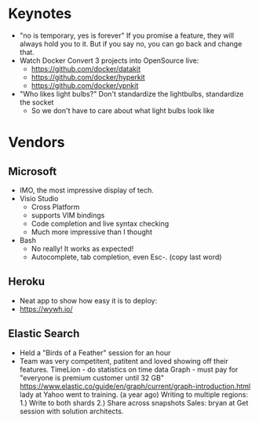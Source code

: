 # Keynotes

*	"no is temporary, yes is forever"  If you promise a feature, they will always hold you to it.  But if you say no, you can go back and change that.
*	Watch Docker Convert 3 projects into OpenSource live:
	*	https://github.com/docker/datakit
	*	https://github.com/docker/hyperkit
	*	https://github.com/docker/vpnkit
*	"Who likes light bulbs?"  Don't standardize the lightbulbs, standardize the socket
	*	So we don't have to care about what light bulbs look like

# Vendors

## Microsoft
* IMO, the most impressive display of tech.
* Visio Studio
  * Cross Platform
  * supports VIM bindings
  * Code completion and live syntax checking
  * Much more impressive than I thought
* Bash
  * No really!  It works as expected!  
  * Autocomplete, tab completion, even Esc-.  (copy last word)
  
## Heroku
* Neat app to show how easy it is to deploy:
* https://wywh.io/

## Elastic Search
* Held a "Birds of a Feather" session for an hour
* Team was very competitent, patitent and loved showing off their features.
	TimeLion - do statistics on time data
	Graph - must pay for
	"everyone is premium customer until 32 GB"
	https://www.elastic.co/guide/en/graph/current/graph-introduction.html
	lady at Yahoo went to training.  (a year ago)
	Writing to multiple regions:  
		1.) Write to both shards
		2.) Share across snapshots
	Sales:  bryan at
		Get session with solution architects.


